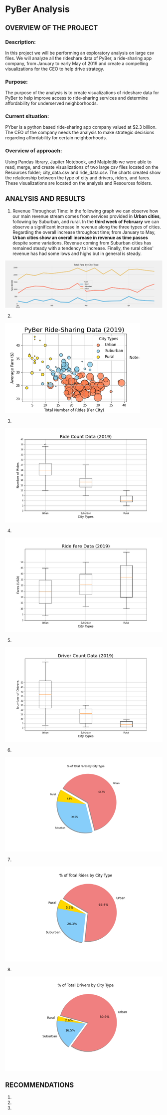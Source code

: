 # PyBer Analysis

## OVERVIEW OF THE PROJECT

### Description:

In this project we will be performing an exploratory analysis on large csv files.   We will analyze all the rideshare data of PyBer, a ride-sharing app company, from January to early May of 2019 and create a compelling visualizations for the CEO to help drive strategy.

### Purpose:

The purpose of the analysis is to create visualizations of rideshare data for PyBer to help improve access to ride-sharing services and determine affordability for underserved neighborhoods.


### Current situation:

PYber is a python based ride-sharing app company valued at $2.3 billion.  The CEO of the company needs the analysis to make strategic decisions regarding affordability for certain neighborhoods.

### Overview of approach:

Using Pandas library, Jupiter Notebook, and Matplotlib we were able to read, merge, and create visualizations of two large csv files located on the Resources folder; city_data.csv and ride_data.csv. The charts created show the relationship between the type of city and drivers, riders, and fares.  These visualizations are located on the analysis and Resources folders.


## ANALYSIS AND RESULTS

1. Revenue Throughout Time:  In the following graph we can observe how our main revenue stream comes from services provided in **Urban cities**, following by Suburban, and rural.  In the **third week of February** we can observe a significant increase in revenue along the three types of cities.  Regarding the overall increase throughout time; from January to May, **Urban cities show an overall increase in revenue as time passes** despite some variations.  Revenue coming from Suburban cities has remained steady with a tendency to increase. Finally, the rural cities' revenue has had some lows and highs but in general is steady.

![PyBer_fare_summary.png](Resources/PyBer_fare_summary.png)

2. 

![Fig1.png](analysis/Fig1.png)

3. 

![Fig2.png](analysis/Fig2.png)

4. 

![Fig3.png](analysis/Fig3.png)

5. 

![Fig4.png](analysis/Fig4.png)

6. 

![Fig5.png](analysis/Fig5.png)

7. 

![Fig6.png](analysis/Fig6.png)

8. 

![Fig7.png](analysis/Fig7.png)


## RECOMMENDATIONS

1.
2. 
3. 
